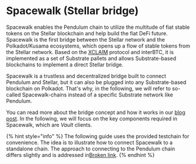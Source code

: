 # Spacewalk (Stellar bridge)

Spacewalk enables the Pendulum chain to utilize the multitude of fiat stable tokens on the Stellar blockchain and help build the fiat DeFi future. Spacewalk is the first bridge between the Stellar network and the Polkadot/Kusama ecosystems, which opens up a flow of stable tokens from the Stellar network. Based on the [XCLAIM](https://www.xclaim.io/) protocol and interBTC, it is implemented as a set of Substrate pallets and allows Substrate-based blockchains to implement a direct Stellar bridge.

Spacewalk is a trustless and decentralized bridge built to connect Pendulum and Stellar, but it can also be plugged into any Substrate-based blockchain on Polkadot. That's why, in the following, we will refer to so-called Spacewalk-chains instead of a specific Substrate network like Pendulum.&#x20;

You can read more about the bridge concept and how it works in our [blog post](https://pendulum-chain.medium.com/introducing-spacewalk-the-trust-minimized-bridge-between-stellar-and-pendulum-68ddbe7349a0). In the following, we will focus on the key components required in Spacewalk, which are _Vault_ clients.

{% hint style="info" %}
The following guide uses the provided testchain for convenience. The idea is to illustrate how to connect Spacewalk to a standalone chain. The approach to connecting to the Pendulum chain differs slightly and is addressed in[Broken link](broken-reference "mention").
{% endhint %}

###

